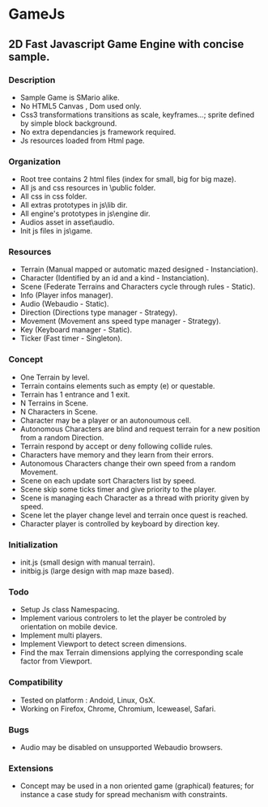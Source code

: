 # GameJs

## 2D Fast Javascript Game Engine with concise sample.

### Description

* Sample Game is SMario alike.
* No HTML5 Canvas , Dom used only.
* Css3 transformations transitions as scale, keyframes...; sprite defined by simple block background.
* No extra dependancies js framework required.
* Js resources loaded from Html page.

### Organization

* Root tree contains 2 html files (index for small, big for big maze).
* All js and css resources in \public folder.
* All css in css folder.
* All extras prototypes in js\lib dir.
* All engine's prototypes in js\engine dir.
* Audios asset in asset\audio.
* Init js files in js\game.

### Resources

* Terrain (Manual mapped or automatic mazed designed - Instanciation).
* Character (Identified by an id and a kind - Instanciation).
* Scene (Federate Terrains and Characters cycle through rules - Static).
* Info (Player infos manager).
* Audio (Webaudio - Static).
* Direction (Directions type manager - Strategy).
* Movement (Movement ans speed type manager - Strategy).
* Key (Keyboard manager - Static).
* Ticker (Fast timer - Singleton).

### Concept

* One Terrain by level.
* Terrain contains elements such as empty (e) or questable.
* Terrain has 1 entrance and 1 exit.
* N Terrains in Scene.
* N Characters in Scene.
* Character may be a player or an autonoumous cell.
* Autonomous Characters are blind and request terrain for a new position from a random Direction.
* Terrain respond by accept or deny following collide rules.
* Characters have memory and they learn from their errors.
* Autonomous Characters change their own speed from a random Movement.
* Scene on each update sort Characters list by speed.
* Scene skip some ticks timer and give priority to the player.
* Scene is managing each Character as a thread with priority given by speed.
* Scene let the player change level and terrain once quest is reached.
* Character player is controlled by keyboard by direction key.

### Initialization

* init.js (small design with manual terrain).
* initbig.js (large design with map maze based).

### Todo

* Setup Js class Namespacing.
* Implement various controlers to let the player be controled by orientation on mobile device.
* Implement multi players.
* Implement Viewport to detect screen dimensions.
* Find the max Terrain dimensions applying the corresponding scale factor from Viewport.

### Compatibility

* Tested on platform : Andoid, Linux, OsX.
* Working on Firefox, Chrome, Chromium, Iceweasel, Safari.

### Bugs

* Audio may be disabled on unsupported Webaudio browsers.

### Extensions

* Concept may be used in a non oriented game (graphical) features; for instance a case study for spread mechanism with constraints. 


